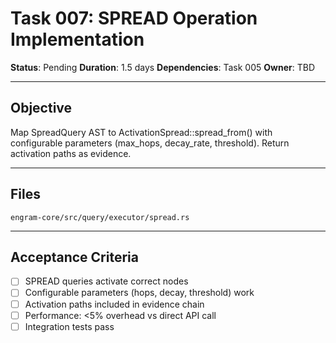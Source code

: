 # Task 007: SPREAD Operation Implementation

**Status**: Pending
**Duration**: 1.5 days
**Dependencies**: Task 005
**Owner**: TBD

---

## Objective

Map SpreadQuery AST to ActivationSpread::spread_from() with configurable parameters (max_hops, decay_rate, threshold). Return activation paths as evidence.

---

## Files

`engram-core/src/query/executor/spread.rs`

---

## Acceptance Criteria

- [ ] SPREAD queries activate correct nodes
- [ ] Configurable parameters (hops, decay, threshold) work
- [ ] Activation paths included in evidence chain
- [ ] Performance: <5% overhead vs direct API call
- [ ] Integration tests pass
